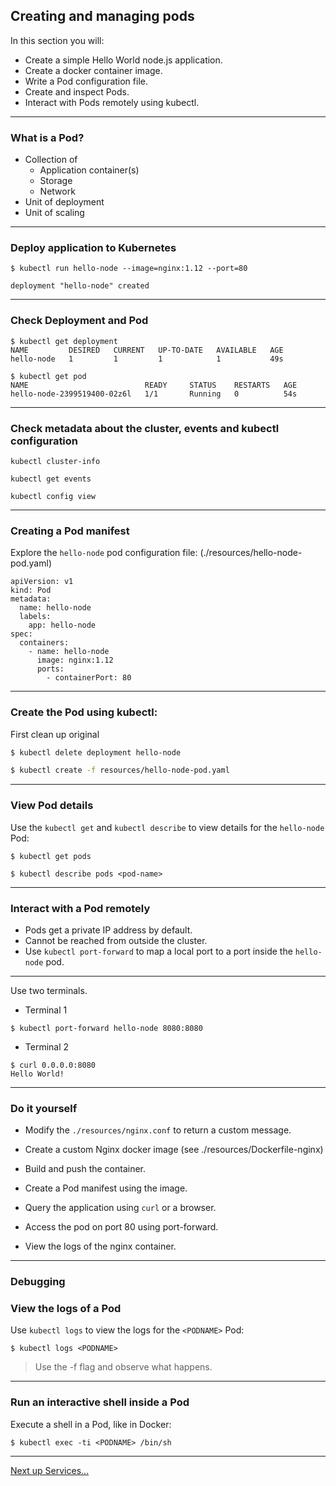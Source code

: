 ## Creating and managing pods

In this section you will:

* Create a simple Hello World node.js application.
* Create a docker container image.
* Write a Pod configuration file.
* Create and inspect Pods.
* Interact with Pods remotely using kubectl.

----

### What is a Pod?

* Collection of
  * Application container(s)
  * Storage
  * Network
* Unit of deployment
* Unit of scaling

----

### Deploy application to Kubernetes
```
$ kubectl run hello-node --image=nginx:1.12 --port=80

deployment "hello-node" created
```

----

### Check Deployment and Pod

```
$ kubectl get deployment
NAME         DESIRED   CURRENT   UP-TO-DATE   AVAILABLE   AGE
hello-node   1         1         1            1           49s

$ kubectl get pod
NAME                          READY     STATUS    RESTARTS   AGE
hello-node-2399519400-02z6l   1/1       Running   0          54s
```

----

### Check metadata about the cluster, events and kubectl configuration

```
kubectl cluster-info

kubectl get events

kubectl config view
```

----

### Creating a Pod manifest

Explore the `hello-node` pod configuration file:
(./resources/hello-node-pod.yaml)

```
apiVersion: v1
kind: Pod
metadata:
  name: hello-node
  labels:
    app: hello-node
spec:
  containers:
    - name: hello-node
      image: nginx:1.12
      ports:
        - containerPort: 80
```

----

### Create the Pod using kubectl:

First clean up original

```bash
$ kubectl delete deployment hello-node
```

```bash
$ kubectl create -f resources/hello-node-pod.yaml
```

----

### View Pod details

Use the `kubectl get` and `kubectl describe` to view details for the `hello-node` Pod:

```
$ kubectl get pods
```

```
$ kubectl describe pods <pod-name>
```

----

### Interact with a Pod remotely

* Pods get a private IP address by default.
* Cannot be reached from outside the cluster.
* Use `kubectl port-forward` to map a local port to a port inside the `hello-node` pod.


----

Use two terminals.

* Terminal 1

```
$ kubectl port-forward hello-node 8080:8080
```

* Terminal 2

```
$ curl 0.0.0.0:8080
Hello World!
```

----

### Do it yourself
* Modify the `./resources/nginx.conf` to return a custom message.

* Create a custom Nginx docker image (see ./resources/Dockerfile-nginx)
* Build and push the container.
* Create a Pod manifest using the image.
* Query the application using `curl` or a browser.
* Access the pod on port 80 using port-forward.
* View the logs of the nginx container.

----

### Debugging

### View the logs of a Pod

Use `kubectl logs` to view the logs for the `<PODNAME>` Pod:

```
$ kubectl logs <PODNAME>
```

> Use the -f flag and observe what happens.

----

### Run an interactive shell inside a Pod

Execute a shell in a Pod, like in Docker:

```
$ kubectl exec -ti <PODNAME> /bin/sh
```

----

[Next up Services...](../03_services.md)

